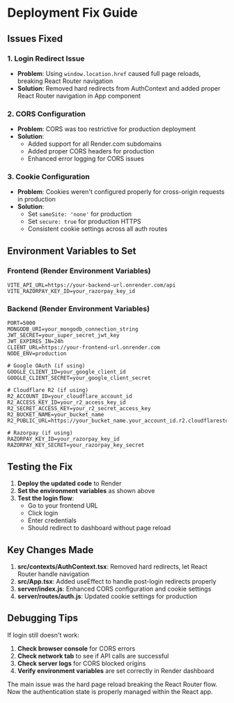 # Deployment Fix Guide

## Issues Fixed

### 1. Login Redirect Issue
- **Problem**: Using `window.location.href` caused full page reloads, breaking React Router navigation
- **Solution**: Removed hard redirects from AuthContext and added proper React Router navigation in App component

### 2. CORS Configuration
- **Problem**: CORS was too restrictive for production deployment
- **Solution**: 
  - Added support for all Render.com subdomains
  - Added proper CORS headers for production
  - Enhanced error logging for CORS issues

### 3. Cookie Configuration
- **Problem**: Cookies weren't configured properly for cross-origin requests in production
- **Solution**: 
  - Set `sameSite: 'none'` for production
  - Set `secure: true` for production HTTPS
  - Consistent cookie settings across all auth routes

## Environment Variables to Set

### Frontend (Render Environment Variables)
```
VITE_API_URL=https://your-backend-url.onrender.com/api
VITE_RAZORPAY_KEY_ID=your_razorpay_key_id
```

### Backend (Render Environment Variables)
```
PORT=5000
MONGODB_URI=your_mongodb_connection_string
JWT_SECRET=your_super_secret_jwt_key
JWT_EXPIRES_IN=24h
CLIENT_URL=https://your-frontend-url.onrender.com
NODE_ENV=production

# Google OAuth (if using)
GOOGLE_CLIENT_ID=your_google_client_id
GOOGLE_CLIENT_SECRET=your_google_client_secret

# Cloudflare R2 (if using)
R2_ACCOUNT_ID=your_cloudflare_account_id
R2_ACCESS_KEY_ID=your_r2_access_key_id
R2_SECRET_ACCESS_KEY=your_r2_secret_access_key
R2_BUCKET_NAME=your_bucket_name
R2_PUBLIC_URL=https://your_bucket_name.your_account_id.r2.cloudflarestorage.com

# Razorpay (if using)
RAZORPAY_KEY_ID=your_razorpay_key_id
RAZORPAY_KEY_SECRET=your_razorpay_key_secret
```

## Testing the Fix

1. **Deploy the updated code** to Render
2. **Set the environment variables** as shown above
3. **Test the login flow**:
   - Go to your frontend URL
   - Click login
   - Enter credentials
   - Should redirect to dashboard without page reload

## Key Changes Made

1. **src/contexts/AuthContext.tsx**: Removed hard redirects, let React Router handle navigation
2. **src/App.tsx**: Added useEffect to handle post-login redirects properly
3. **server/index.js**: Enhanced CORS configuration and cookie settings
4. **server/routes/auth.js**: Updated cookie settings for production

## Debugging Tips

If login still doesn't work:

1. **Check browser console** for CORS errors
2. **Check network tab** to see if API calls are successful
3. **Check server logs** for CORS blocked origins
4. **Verify environment variables** are set correctly in Render dashboard

The main issue was the hard page reload breaking the React Router flow. Now the authentication state is properly managed within the React app.
